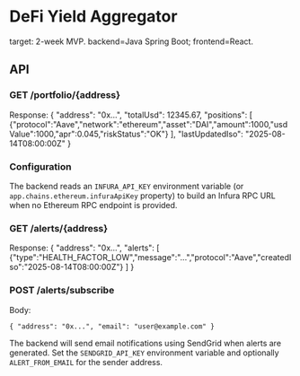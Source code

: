 # DeFi Yield Aggregator
target: 2-week MVP. backend=Java Spring Boot; frontend=React.

## API

### GET /portfolio/{address}
Response:
{
  "address": "0x...",
  "totalUsd": 12345.67,
  "positions": [
    {"protocol":"Aave","network":"ethereum","asset":"DAI","amount":1000,"usdValue":1000,"apr":0.045,"riskStatus":"OK"}
  ],
  "lastUpdatedIso": "2025-08-14T08:00:00Z"
}

### Configuration

The backend reads an `INFURA_API_KEY` environment variable (or `app.chains.ethereum.infuraApiKey` property) to build an Infura RPC URL when no Ethereum RPC endpoint is provided.

### GET /alerts/{address}
Response:
{
  "address": "0x...",
  "alerts": [
    {"type":"HEALTH_FACTOR_LOW","message":"...","protocol":"Aave","createdIso":"2025-08-14T08:00:00Z"}
  ]
}

### POST /alerts/subscribe
Body:
```
{ "address": "0x...", "email": "user@example.com" }
```

The backend will send email notifications using SendGrid when alerts are generated.
Set the `SENDGRID_API_KEY` environment variable and optionally `ALERT_FROM_EMAIL` for the sender address.
